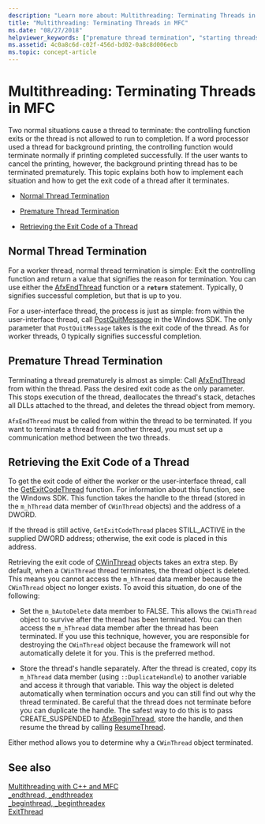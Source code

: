 ```yaml
---
description: "Learn more about: Multithreading: Terminating Threads in MFC"
title: "Multithreading: Terminating Threads in MFC"
ms.date: "08/27/2018"
helpviewer_keywords: ["premature thread termination", "starting threads", "threading [MFC], terminating threads", "multithreading [C++], terminating threads", "threading [C++], stopping threads", "terminating threads", "stopping threads", "AfxEndThread method"]
ms.assetid: 4c0a8c6d-c02f-456d-bd02-0a8c8d006ecb
ms.topic: concept-article
---
```

# Multithreading: Terminating Threads in MFC

Two normal situations cause a thread to terminate: the controlling function exits or the thread is not allowed to run to completion. If a word processor used a thread for background printing, the controlling function would terminate normally if printing completed successfully. If the user wants to cancel the printing, however, the background printing thread has to be terminated prematurely. This topic explains both how to implement each situation and how to get the exit code of a thread after it terminates.

- [Normal Thread Termination](#_core_normal_thread_termination)

- [Premature Thread Termination](#_core_premature_thread_termination)

- [Retrieving the Exit Code of a Thread](#_core_retrieving_the_exit_code_of_a_thread)

## <a name="_core_normal_thread_termination"></a> Normal Thread Termination

For a worker thread, normal thread termination is simple: Exit the controlling function and return a value that signifies the reason for termination. You can use either the [AfxEndThread](../mfc/reference/application-information-and-management.md#afxendthread) function or a **`return`** statement. Typically, 0 signifies successful completion, but that is up to you.

For a user-interface thread, the process is just as simple: from within the user-interface thread, call [PostQuitMessage](/windows/win32/api/winuser/nf-winuser-postquitmessage) in the Windows SDK. The only parameter that `PostQuitMessage` takes is the exit code of the thread. As for worker threads, 0 typically signifies successful completion.

## <a name="_core_premature_thread_termination"></a> Premature Thread Termination

Terminating a thread prematurely is almost as simple: Call [AfxEndThread](../mfc/reference/application-information-and-management.md#afxendthread) from within the thread. Pass the desired exit code as the only parameter. This stops execution of the thread, deallocates the thread's stack, detaches all DLLs attached to the thread, and deletes the thread object from memory.

`AfxEndThread` must be called from within the thread to be terminated. If you want to terminate a thread from another thread, you must set up a communication method between the two threads.

## <a name="_core_retrieving_the_exit_code_of_a_thread"></a> Retrieving the Exit Code of a Thread

To get the exit code of either the worker or the user-interface thread, call the [GetExitCodeThread](/windows/win32/api/processthreadsapi/nf-processthreadsapi-getexitcodethread) function. For information about this function, see the Windows SDK. This function takes the handle to the thread (stored in the `m_hThread` data member of `CWinThread` objects) and the address of a DWORD.

If the thread is still active, `GetExitCodeThread` places STILL_ACTIVE in the supplied DWORD address; otherwise, the exit code is placed in this address.

Retrieving the exit code of [CWinThread](../mfc/reference/cwinthread-class.md) objects takes an extra step. By default, when a `CWinThread` thread terminates, the thread object is deleted. This means you cannot access the `m_hThread` data member because the `CWinThread` object no longer exists. To avoid this situation, do one of the following:

- Set the `m_bAutoDelete` data member to FALSE. This allows the `CWinThread` object to survive after the thread has been terminated. You can then access the `m_hThread` data member after the thread has been terminated. If you use this technique, however, you are responsible for destroying the `CWinThread` object because the framework will not automatically delete it for you. This is the preferred method.

- Store the thread's handle separately. After the thread is created, copy its `m_hThread` data member (using `::DuplicateHandle`) to another variable and access it through that variable. This way the object is deleted automatically when termination occurs and you can still find out why the thread terminated. Be careful that the thread does not terminate before you can duplicate the handle. The safest way to do this is to pass CREATE_SUSPENDED to [AfxBeginThread](../mfc/reference/application-information-and-management.md#afxbeginthread), store the handle, and then resume the thread by calling [ResumeThread](../mfc/reference/cwinthread-class.md#resumethread).

Either method allows you to determine why a `CWinThread` object terminated.

## See also

[Multithreading with C++ and MFC](multithreading-with-cpp-and-mfc.md)<br/>
[_endthread, _endthreadex](../c-runtime-library/reference/endthread-endthreadex.md)<br/>
[_beginthread, _beginthreadex](../c-runtime-library/reference/beginthread-beginthreadex.md)<br/>
[ExitThread](/windows/win32/api/processthreadsapi/nf-processthreadsapi-exitthread)
